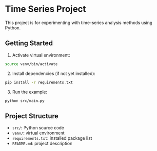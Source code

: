 # Time Series Project

This project is for experimenting with time-series analysis methods using Python.

## Getting Started

1. Activate virtual environment:
```bash
source venv/bin/activate
```

2. Install dependencies (if not yet installed):
```bash
pip install -r requirements.txt
```

3. Run the example:
```bash
python src/main.py
```

## Project Structure

- `src/`: Python source code
- `venv/`: virtual environment
- `requirements.txt`: installed package list
- `README.md`: project description
